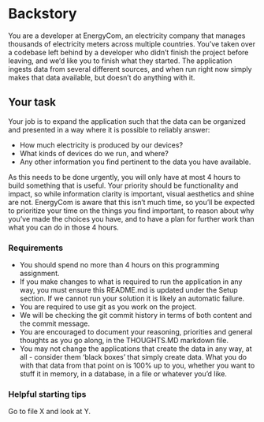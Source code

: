 # Backstory
You are a developer at EnergyCom, an electricity company that manages thousands of electricity meters across multiple countries. You’ve taken over a codebase left behind by a developer who didn’t finish the project before leaving, and we’d like you to finish what they started. The application ingests data from several different sources, and when run right now simply makes that data available, but doesn’t do anything with it. 

## Your task
Your job is to expand the application such that the data can be organized and presented in a way where it is possible to reliably answer:

- How much electricity is produced by our devices?
- What kinds of devices do we run, and where?
- Any other information you find pertinent to the data you have available.

As this needs to be done urgently, you will only have at most 4 hours to build something that is useful. Your priority should be functionality and impact, so while information clarity is important, visual aesthetics and shine are not. EnergyCom is aware that this isn’t much time, so you’ll be expected to prioritize your time on the things you find important, to reason about why you’ve made the choices you have, and to have a plan for further work than what you can do in those 4 hours. 

### Requirements
- You should spend no more than 4 hours on this programming assignment.
- If you make changes to what is required to run the application in any way, you must ensure this README.md is updated under the Setup section. If we cannot run your solution it is likely an automatic failure.
- You are required to use git as you work on the project.
- We will be checking the git commit history in terms of both content and the commit message.
- You are encouraged to document your reasoning, priorities and general thoughts as you go along, in the THOUGHTS.MD markdown file.
- You may not change the applications that create the data in any way, at all - consider them ‘black boxes’ that simply create data. What you do with that data from that point on is 100% up to you, whether you want to stuff it in memory, in a database, in a file or whatever you’d like.

### Helpful starting tips
Go to file X and look at Y.
